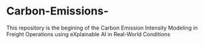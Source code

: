 # Carbon-Emissions-
This repository is the begining of the Carbon Emission Intensity Modeling in Freight Operations using eXplainable AI in Real-World Conditions
